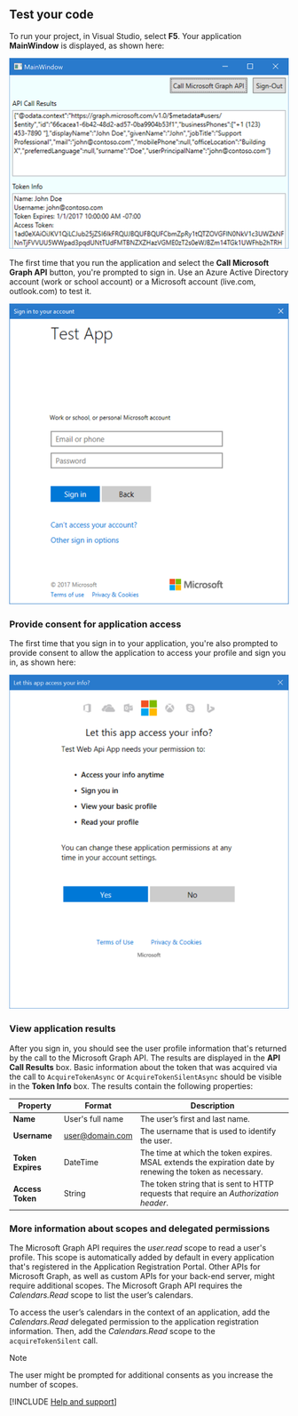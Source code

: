 ## Test your code

To run your project, in Visual Studio, select **F5**. Your application **MainWindow** is displayed, as shown here:

![Test your application](./media/active-directory-develop-guidedsetup-windesktop-test/samplescreenshot.png)

The first time that you run the application and select the **Call Microsoft Graph API** button, you're prompted to sign in. Use an Azure Active Directory account (work or school account) or a Microsoft account (live.com, outlook.com) to test it.

![Sign in to the application](./media/active-directory-develop-guidedsetup-windesktop-test/signinscreenshot.png)

### Provide consent for application access
The first time that you sign in to your application, you're also prompted to provide consent to allow the application to access your profile and sign you in, as shown here: 

![Provide your consent for application access](./media/active-directory-develop-guidedsetup-windesktop-test/consentscreen.png)

### View application results
After you sign in, you should see the user profile information that's returned by the call to the Microsoft Graph API. The results are displayed in the **API Call Results** box. Basic information about the token that was acquired via the call to `AcquireTokenAsync` or `AcquireTokenSilentAsync` should be visible in the **Token Info** box. The results contain the following properties:

|Property  |Format  |Description |
|---------|---------|---------|
|**Name** |User's full name |The user’s first and last name.|
|**Username** |<span>user@domain.com</span> |The username that is used to identify the user.|
|**Token Expires** |DateTime |The time at which the token expires. MSAL extends the expiration date by renewing the token as necessary.|
|**Access Token** |String |The token string that is sent to HTTP requests that require an *Authorization header*.|

<!--start-collapse-->
### More information about scopes and delegated permissions

The Microsoft Graph API requires the *user.read* scope to read a user's profile. This scope is automatically added by default in every application that's registered in the Application Registration Portal. Other APIs for Microsoft Graph, as well as custom APIs for your back-end server, might require additional scopes. The Microsoft Graph API requires the *Calendars.Read* scope to list the user’s calendars.

To access the user’s calendars in the context of an application, add the *Calendars.Read* delegated permission to the application registration information. Then, add the *Calendars.Read* scope to the `acquireTokenSilent` call. 

>[!NOTE]
>The user might be prompted for additional consents as you increase the number of scopes.

<!--end-collapse-->

[!INCLUDE [Help and support](./active-directory-develop-help-support-include.md)]

